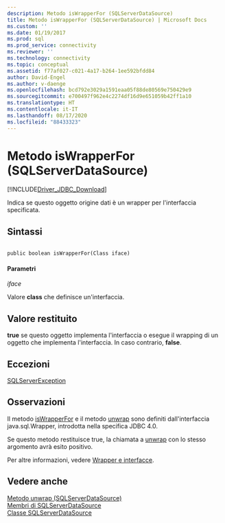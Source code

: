 ```yaml
---
description: Metodo isWrapperFor (SQLServerDataSource)
title: Metodo isWrapperFor (SQLServerDataSource) | Microsoft Docs
ms.custom: ''
ms.date: 01/19/2017
ms.prod: sql
ms.prod_service: connectivity
ms.reviewer: ''
ms.technology: connectivity
ms.topic: conceptual
ms.assetid: f77af027-c021-4a17-b264-1ee592bfdd84
author: David-Engel
ms.author: v-daenge
ms.openlocfilehash: bcd792e3029a1591eaa05f88de80569e750429e9
ms.sourcegitcommit: e700497f962e4c2274df16d9e651059b42ff1a10
ms.translationtype: HT
ms.contentlocale: it-IT
ms.lasthandoff: 08/17/2020
ms.locfileid: "88433323"
---
```

# <a name="iswrapperfor-method-sqlserverdatasource"></a>Metodo isWrapperFor (SQLServerDataSource)
[!INCLUDE[Driver_JDBC_Download](../../../includes/driver_jdbc_download.md)]

  Indica se questo oggetto origine dati è un wrapper per l'interfaccia specificata.  
  
## <a name="syntax"></a>Sintassi  
  
```  
  
public boolean isWrapperFor(Class iface)  
```  
  
#### <a name="parameters"></a>Parametri  
 *iface*  
  
 Valore **class** che definisce un'interfaccia.  
  
## <a name="return-value"></a>Valore restituito  
 **true** se questo oggetto implementa l'interfaccia o esegue il wrapping di un oggetto che implementa l'interfaccia. In caso contrario, **false**.  
  
## <a name="exceptions"></a>Eccezioni  
 [SQLServerException](../../../connect/jdbc/reference/sqlserverexception-class.md)  
  
## <a name="remarks"></a>Osservazioni  
 Il metodo [isWrapperFor](../../../connect/jdbc/reference/iswrapperfor-method-sqlserverdatasource.md) e il metodo [unwrap](../../../connect/jdbc/reference/unwrap-method-sqlserverdatasource.md) sono definiti dall'interfaccia java.sql.Wrapper, introdotta nella specifica JDBC 4.0.  
  
 Se questo metodo restituisce true, la chiamata a [unwrap](../../../connect/jdbc/reference/unwrap-method-sqlserverdatasource.md) con lo stesso argomento avrà esito positivo.  
  
 Per altre informazioni, vedere [Wrapper e interfacce](../../../connect/jdbc/wrappers-and-interfaces.md).  
  
## <a name="see-also"></a>Vedere anche  
 [Metodo unwrap &#40;SQLServerDataSource&#41;](../../../connect/jdbc/reference/unwrap-method-sqlserverdatasource.md)   
 [Membri di SQLServerDataSource](../../../connect/jdbc/reference/sqlserverdatasource-members.md)   
 [Classe SQLServerDataSource](../../../connect/jdbc/reference/sqlserverdatasource-class.md)  
  
  
